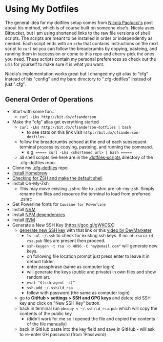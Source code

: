 # Using My Dotfiles

The general idea for my dotfiles setup comes from [Nicola Paolucci's](https://developer.atlassian.com/blog/2016/02/best-way-to-store-dotfiles-git-bare-repo/) post about his method, which is of course built on someone else's. Nicola uses Bitbucket, but I am using shortened links to the raw file versions of shell scripts. The scripts are meant to be installed in order or independently as needed. Each script ends with an `echo` that contains instructions on the next script to `curl` so you can follow the breadcrumbs by copying, pasteing, and running them in succession or come to this repo and cherry-pick the ones you need. These scripts contain my personal preferences so check out the urls for yourself to make sure it is what you want.

Nicola's implementation works great but I changed my git alias to "cfg" instead of his "config" and my bare directory to ".cfg-dotfiles" instead of just ".cfg".

## General Order of Operations  

- Start with some fun...
  - `curl -Lks http://bit.do/cfsanderson`
- Make the "cfg" alias get everything started
  - `curl -Lks http://bit.do/cfsanderson-dotfiles | bash`
    - to see stats on this link visit `http://bit.do/cfsanderson-dotfiles-`
  - follow the breadcrumbs echoed at the end of each subsequent terminal process by copying, pasteing, and running the command.
    - e.g. `===== curl -Lks <shortened url> | bash =====`
  - all shell scripts live here are in the [.dotfiles-scripts](https://github.com/cfsanderson/cfg-dotfiles/tree/master/.dotfiles-scripts) directory of the .cfg-dotfiles repo.
- Clone my [.cfg-dotfiles](https://github.com/cfsanderson/cfg-dotfiles) repo
- [Install Homebrew](https://brew.sh/)
- [Checking for ZSH and make the default shell](https://github.com/robbyrussell/oh-my-zsh/wiki/Installing-ZSH)
- Install Oh-My-Zsh
  - This may move existing .zshrc file to .zshrc.pre-oh-my-zsh. Simply rename the files and resource the terminal to load from preferred .zshrc
- Get Powerline fonts for `Cousine for Powerline`
- Install [NVM](https://gist.github.com/cfsanderson/32bc37416c1373c5314d9ea98146fa7c)
- Install [NPM dependencies](https://gist.github.com/cfsanderson/087f5fd991a7b8edff0bcc5e451e2fef)
- Install [RVM](https://gist.github.com/cfsanderson/b4aad70c323058c309d2da5b0e2ffb70)
- Generate a New SSH Key (https://goo.gl/gWKCSX)
  - [generate new SSH key](https://help.github.com/articles/generating-a-new-ssh-key-and-adding-it-to-the-ssh-agent/) with that link or this [video by DevMarketer](https://www.youtube.com/watch?v=H5qNpRGB7Qw)
    - `ls -al ~/.ssh` to check for existing ssh keys. If no `id-rsa` or `id-rsa.pub` files are present then proceed.
    - `ssh-keygen -t rsa -b 4096 -C "my@email.com"` will generate new keys.
    - on following file location prompt just press enter to leave it in default folder
    - enter passphrase (same as computer login)
    - will generate the keys (public and private) in own files and show random art.
    - `eval "$(ssh-agent -s)"`
    - `ssh-add ~/.ssh/id_rsa`
    - follow with password (the same as computer login)
  - go to **GitHub > settings > SSH and GPG keys** and delete old SSH key and click on "New SSH Key" button.
  - back in terminal run `pbcopy < ~/.ssh/id_rsa.pub` which will copy the contents of the public key
    - (didn't work for me so I opened the file and copied the contents of the file manually)
  - back in GitHub paste into the key field and save in GitHub - will ask to re-enter GH password (from 1Password)
